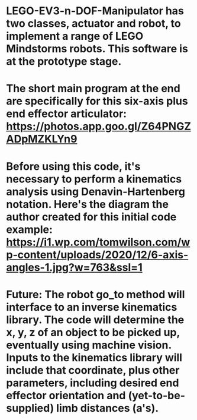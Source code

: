 # LEGO-EV3-n-DOF-Manipulator has two classes, actuator and robot, to implement a range of LEGO Mindstorms robots. This software is at the prototype stage.

# The short main program at the end are specifically for this six-axis plus end effector articulator:  https://photos.app.goo.gl/Z64PNGZADpMZKLYn9

# Before using this code, it's necessary to perform a kinematics analysis using Denavin-Hartenberg notation. Here's the diagram the author created for this initial code example: https://i1.wp.com/tomwilson.com/wp-content/uploads/2020/12/6-axis-angles-1.jpg?w=763&ssl=1

# Future: The robot go_to method will interface to an inverse kinematics library. The code will determine the x, y, z of an object to be picked up, eventually using machine vision. Inputs to the kinematics library will include that coordinate, plus other parameters, including desired end effector orientation and (yet-to-be-supplied) limb distances (a's).
